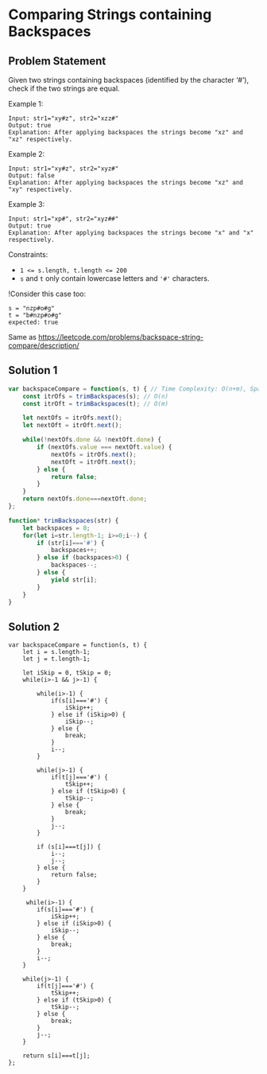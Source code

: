 # Comparing Strings containing Backspaces

## Problem Statement
Given two strings containing backspaces (identified by the character ‘#’), check if the two strings are equal.

Example 1:
```
Input: str1="xy#z", str2="xzz#"
Output: true
Explanation: After applying backspaces the strings become "xz" and "xz" respectively.
```
Example 2:
```
Input: str1="xy#z", str2="xyz#"
Output: false
Explanation: After applying backspaces the strings become "xz" and "xy" respectively.
```
Example 3:
```
Input: str1="xp#", str2="xyz##"
Output: true
Explanation: After applying backspaces the strings become "x" and "x" respectively.
```

Constraints:

- `1 <= s.length, t.length <= 200`
- `s` and `t` only contain lowercase letters and `'#'` characters.


!Consider this case too:
```
s = "nzp#o#g"
t = "b#nzp#o#g"
expected: true
```

Same as https://leetcode.com/problems/backspace-string-compare/description/

## Solution 1
```javascript
var backspaceCompare = function(s, t) { // Time Complexity: O(n+m), Space Complexity: O(1).
    const itrOfs = trimBackspaces(s); // O(n)
    const itrOft = trimBackspaces(t); // O(m)

    let nextOfs = itrOfs.next();
    let nextOft = itrOft.next();

    while(!nextOfs.done && !nextOft.done) {
        if (nextOfs.value === nextOft.value) {
            nextOfs = itrOfs.next();
            nextOft = itrOft.next();
        } else {
            return false;
        }
    }
    return nextOfs.done===nextOft.done;
};

function* trimBackspaces(str) {
    let backspaces = 0;
    for(let i=str.length-1; i>=0;i--) {
        if (str[i]==='#') {
            backspaces++;
        } else if (backspaces>0) {
            backspaces--;
        } else {
            yield str[i]; 
        }
    }
}
```

## Solution 2

```
var backspaceCompare = function(s, t) {
    let i = s.length-1;
    let j = t.length-1;

    let iSkip = 0, tSkip = 0;
    while(i>-1 && j>-1) {

        while(i>-1) {
            if(s[i]==='#') {
                iSkip++;                
            } else if (iSkip>0) {
                iSkip--;
            } else {
                break;
            }
            i--;
        }

        while(j>-1) {
            if(t[j]==='#') {
                tSkip++;                
            } else if (tSkip>0) {
                tSkip--;
            } else {
                break;
            }
            j--;
        }

        if (s[i]===t[j]) {
            i--;
            j--;
        } else {
            return false;
        }
    }

     while(i>-1) {
        if(s[i]==='#') {
            iSkip++;                
        } else if (iSkip>0) {
            iSkip--;
        } else {
            break;
        }
        i--;
    }

    while(j>-1) {
        if(t[j]==='#') {
            tSkip++;                
        } else if (tSkip>0) {
            tSkip--;
        } else {
            break;
        }
        j--;
    }

    return s[i]===t[j];
};
```
